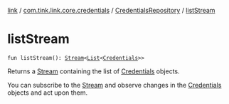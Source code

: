 [link](../../index.md) / [com.tink.link.core.credentials](../index.md) / [CredentialsRepository](index.md) / [listStream](./list-stream.md)

# listStream

`fun listStream(): `[`Stream`](../../com.tink.service.streaming.publisher/-stream/index.md)`<`[`List`](https://kotlinlang.org/api/latest/jvm/stdlib/kotlin.collections/-list/index.html)`<`[`Credentials`](../../com.tink.model.credentials/-credentials/index.md)`>>`

Returns a [Stream](../../com.tink.service.streaming.publisher/-stream/index.md) containing the list of [Credentials](../../com.tink.model.credentials/-credentials/index.md) objects.

You can subscribe to the [Stream](../../com.tink.service.streaming.publisher/-stream/index.md) and observe changes in the [Credentials](../../com.tink.model.credentials/-credentials/index.md) objects and act upon them.

